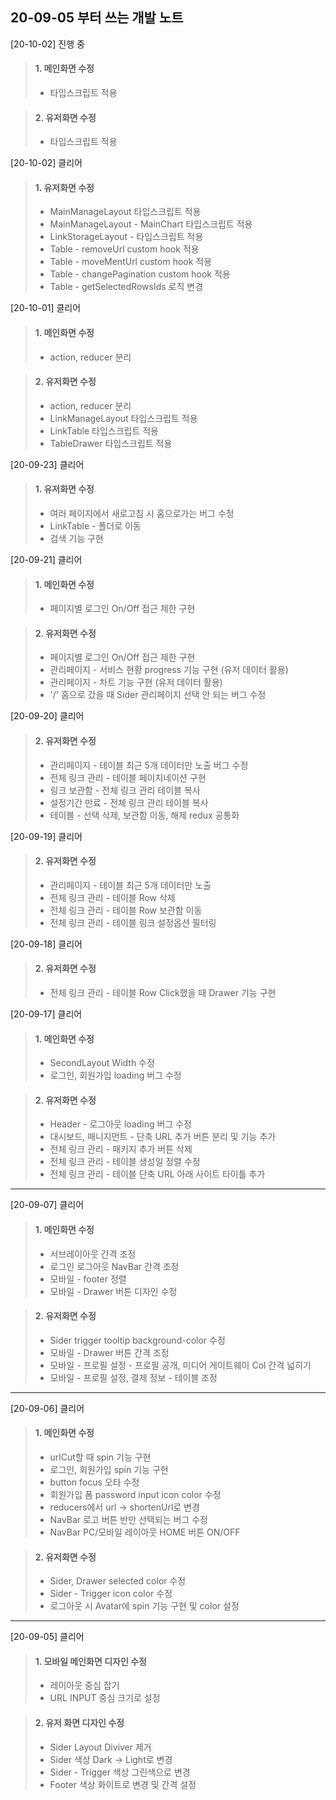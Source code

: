 ## 20-09-05 부터 쓰는 개발 노트

[20-10-02] 진행 중

> #### 1. 메인화면 수정
>
> - 타입스크립트 적용

> #### 2. 유저화면 수정
>
> - 타입스크립트 적용

[20-10-02] 클리어

> #### 1. 유저화면 수정
>
> - MainManageLayout 타입스크립트 적용
> - MainManageLayout - MainChart 타입스크립트 적용
> - LinkStorageLayout - 타입스크립트 적용
> - Table - removeUrl custom hook 적용
> - Table - moveMentUrl custom hook 적용
> - Table - changePagination custom hook 적용
> - Table - getSelectedRowsIds 로직 변경

[20-10-01] 클리어

> #### 1. 메인화면 수정
>
> - action, reducer 분리

> #### 2. 유저화면 수정
>
> - action, reducer 분리
> - LinkManageLayout 타입스크립트 적용
> - LinkTable 타입스크립트 적용
> - TableDrawer 타입스크립트 적용


[20-09-23] 클리어

> #### 1. 유저화면 수정
>
> - 여러 페이지에서 새로고침 시 홈으로가는 버그 수정
> - LinkTable - 폴더로 이동
> - 검색 기능 구현

[20-09-21] 클리어

> #### 1. 메인화면 수정
>
> - 페이지별 로그인 On/Off 접근 제한 구현

> #### 2. 유저화면 수정
>
> - 페이지별 로그인 On/Off 접근 제한 구현
> - 관리페이지 - 서비스 현황 progress 기능 구현 (유저 데이터 활용)
> - 관리페이지 - 차트 기능 구현 (유저 데이터 활용)
> - '/' 홈으로 갔을 때 Sider 관리페이지 선택 안 되는 버그 수정

[20-09-20] 클리어

> #### 2. 유저화면 수정
>
> - 관리페이지 - 테이블 최근 5개 데이터만 노출 버그 수정
> - 전체 링크 관리 - 테이블 페이지네이션 구현
> - 링크 보관함 - 전체 링크 관리 테이블 복사
> - 설정기간 만료 - 전체 링크 관리 테이블 복사
> - 테이블 - 선택 삭제, 보관함 이동, 해제 redux 공통화

[20-09-19] 클리어

> #### 2. 유저화면 수정
>
> - 관리페이지 - 테이블 최근 5개 데이터만 노출
> - 전체 링크 관리 - 테이블 Row 삭제
> - 전체 링크 관리 - 테이블 Row 보관함 이동
> - 전체 링크 관리 - 테이블 링크 설정옵션 필터링

[20-09-18] 클리어

> #### 2. 유저화면 수정
>
> - 전체 링크 관리 - 테이블 Row Click했을 때 Drawer 기능 구현

[20-09-17] 클리어

> #### 1. 메인화면 수정
>
> - SecondLayout Width 수정
> - 로그인, 회원가입 loading 버그 수정

> #### 2. 유저화면 수정
>
> - Header - 로그아웃 loading 버그 수정
> - 대시보드, 매니지먼트 - 단축 URL 추가 버튼 분리 및 기능 추가
> - 전체 링크 관리 - 패키지 추가 버튼 삭제
> - 전체 링크 관리 - 테이블 생성일 정렬 수정
> - 전체 링크 관리 - 테이블 단축 URL 아래 사이트 타이틀 추가

---

[20-09-07] 클리어

> #### 1. 메인화면 수정
>
> - 서브레이아웃 간격 조정
> - 로그인 로그아웃 NavBar 간격 조정
> - 모바일 - footer 정렬
> - 모바일 - Drawer 버튼 디자인 수정

> #### 2. 유저화면 수정
>
> - Sider trigger tooltip background-color 수정
> - 모바일 - Drawer 버튼 간격 조정
> - 모바일 - 프로필 설정 - 프로필 공개, 미디어 게이트웨이 Col 간격 넓히기
> - 모바일 - 프로필 설정, 결제 정보 - 테이블 조정

---

[20-09-06] 클리어

> #### 1. 메인화면 수정
>
> - urlCut할 때 spin 기능 구현
> - 로그인, 회원가입 spin 기능 구현
> - button focus 오타 수정
> - 회원가입 폼 password input icon color 수정
> - reducers에서 url -> shortenUrl로 변경
> - NavBar 로고 버튼 반만 선택되는 버그 수정
> - NavBar PC/모바일 레이아웃 HOME 버튼 ON/OFF

> #### 2. 유저화면 수정
>
> - Sider, Drawer selected color 수정
> - Sider - Trigger icon color 수정
> - 로그아웃 시 Avatar에 spin 기능 구현 및 color 설정

---

[20-09-05] 클리어

> #### 1. 모바일 메인화면 디자인 수정
>
> - 레이아웃 중심 잡기<br />
> - URL INPUT 중심 크기로 설정

> #### 2. 유저 화면 디자인 수정
>
> - Sider Layout Diviver 제거<br />
> - Sider 색상 Dark -> Light로 변경<br />
> - Sider - Trigger 색상 그린색으로 변경<br />
> - Footer 색상 화이트로 변경 및 간격 설정<br />
